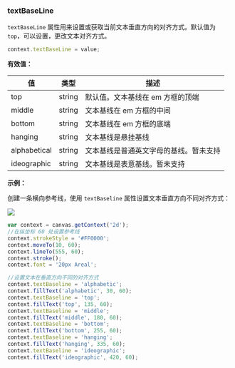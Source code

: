 ### textBaseLine

`textBaseLine` 属性用来设置或获取当前文本垂直方向的对齐方式。默认值为 `top`，可以设置，更改文本对齐方式。

```js
context.textBaseLine = value;
```
**有效值：**

| 值     |  类型   | 描述              |
|------- |------  | ---------------- |
| top   | string |默认值。文本基线在 em 方框的顶端 |
| middle | string |文本基线在 em 方框的中间 |
| bottom   | string |文本基线在 em 方框的底端 |
| hanging  | string |文本基线是悬挂基线 |
| alphabetical  | string |文本基线是普通英文字母的基线。暂未支持|
| ideographic  | string |文本基线是表意基线。暂未支持 |


**示例：**

创建一条横向参考线，使用 `textBaseline` 属性设置文本垂直方向不同对齐方式：

![](/img/game/canvas/textBaseline-001.png)

```js
var context = canvas.getContext('2d');
//在纵坐标 60 处设置参考线
context.strokeStyle = '#FF0000';
context.moveTo(10, 60);
context.lineTo(555, 60);
context.stroke();
context.font = '20px Areal';

//设置文本在垂直方向不同的对齐方式
context.textBaseline = 'alphabetic';
context.fillText('alphabetic', 30, 60);
context.textBaseline = 'top';
context.fillText('top', 135, 60);
context.textBaseline = 'middle';
context.fillText('middle', 180, 60);
context.textBaseline = 'bottom';
context.fillText('bottom', 255, 60);
context.textBaseline = 'hanging';
context.fillText('hanging', 335, 60);
context.textBaseline = 'ideographic';
context.fillText('ideographic', 420, 60);
```
